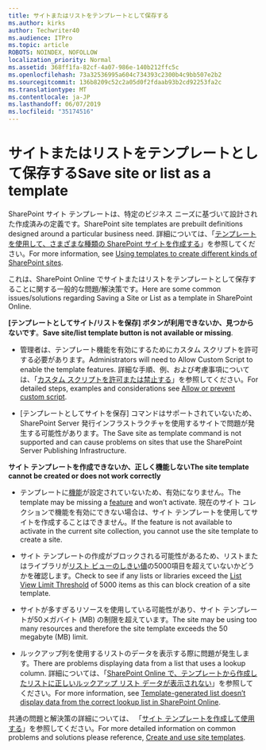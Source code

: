 ```yaml
---
title: サイトまたはリストをテンプレートとして保存する
ms.author: kirks
author: Techwriter40
ms.audience: ITPro
ms.topic: article
ROBOTS: NOINDEX, NOFOLLOW
localization_priority: Normal
ms.assetid: 368ff1fa-82cf-4a07-986e-140b212ffc5c
ms.openlocfilehash: 73a32536995a604c734393c2300b4c9bb507e2b2
ms.sourcegitcommit: 136b8209c52c2a05d0f2fdaab93b2cd92253fa2c
ms.translationtype: MT
ms.contentlocale: ja-JP
ms.lasthandoff: 06/07/2019
ms.locfileid: "35174516"
---
```

# <a name="save-site-or-list-as-a-template"></a><span data-ttu-id="e0d1a-102">サイトまたはリストをテンプレートとして保存する</span><span class="sxs-lookup"><span data-stu-id="e0d1a-102">Save site or list as a template</span></span>

<span data-ttu-id="e0d1a-103">SharePoint サイト テンプレートは、特定のビジネス ニーズに基づいて設計された作成済みの定義です。</span><span class="sxs-lookup"><span data-stu-id="e0d1a-103">SharePoint site templates are prebuilt definitions designed around a particular business need.</span></span> <span data-ttu-id="e0d1a-104">詳細については、「[テンプレートを使用して、さまざまな種類の SharePoint サイトを作成する](https://support.office.com/article/using-templates-to-create-different-kinds-of-sharepoint-sites-449eccec-ff99-4cf3-b62e-dcfee37e8da4)」を参照してください。</span><span class="sxs-lookup"><span data-stu-id="e0d1a-104">For more information, see [Using templates to create different kinds of SharePoint sites](https://support.office.com/article/using-templates-to-create-different-kinds-of-sharepoint-sites-449eccec-ff99-4cf3-b62e-dcfee37e8da4).</span></span>

<span data-ttu-id="e0d1a-105">これは、SharePoint Online でサイトまたはリストをテンプレートとして保存することに関する一般的な問題/解決策です。</span><span class="sxs-lookup"><span data-stu-id="e0d1a-105">Here are some common issues/solutions regarding Saving a Site or List as a template in SharePoint Online.</span></span>

<span data-ttu-id="e0d1a-106">**[テンプレートとしてサイト/リストを保存] ボタンが利用できないか、見つからないです**。</span><span class="sxs-lookup"><span data-stu-id="e0d1a-106">**Save site/list template button is not available or missing**.</span></span> 

- <span data-ttu-id="e0d1a-107">管理者は、テンプレート機能を有効にするためにカスタム スクリプトを許可する必要があります。</span><span class="sxs-lookup"><span data-stu-id="e0d1a-107">Administrators will need to Allow Custom Script to enable the template features.</span></span> <span data-ttu-id="e0d1a-108">詳細な手順、例、および考慮事項については、「[カスタム スクリプトを許可または禁止する](https://docs.microsoft.com/sharepoint/allow-or-prevent-custom-script)」を参照してください。</span><span class="sxs-lookup"><span data-stu-id="e0d1a-108">For detailed steps, examples and considerations see [Allow or prevent custom script](https://docs.microsoft.com/sharepoint/allow-or-prevent-custom-script).</span></span>


- <span data-ttu-id="e0d1a-109">[テンプレートとしてサイトを保存] コマンドはサポートされていないため、SharePoint Server 発行インフラストラクチャを使用するサイトで問題が発生する可能性があります。</span><span class="sxs-lookup"><span data-stu-id="e0d1a-109">The Save site as template command is not supported and can cause problems on sites that use the SharePoint Server Publishing Infrastructure.</span></span>


<span data-ttu-id="e0d1a-110">**サイト テンプレートを作成できないか、正しく機能しない**</span><span class="sxs-lookup"><span data-stu-id="e0d1a-110">**The site template cannot be created or does not work correctly**</span></span>

- <span data-ttu-id="e0d1a-111">テンプレートに[機能](https://social.technet.microsoft.com/wiki/contents/articles/14423.sharepoint-2013-existing-features-guid.aspx)が設定されていないため、有効になりません。</span><span class="sxs-lookup"><span data-stu-id="e0d1a-111">The template may be missing a [feature](https://social.technet.microsoft.com/wiki/contents/articles/14423.sharepoint-2013-existing-features-guid.aspx) and won’t activate.</span></span> <span data-ttu-id="e0d1a-112">現在のサイト コレクションで機能を有効にできない場合は、サイト テンプレートを使用してサイトを作成することはできません。</span><span class="sxs-lookup"><span data-stu-id="e0d1a-112">If the feature is not available to activate in the current site collection, you cannot use the site template to create a site.</span></span>


- <span data-ttu-id="e0d1a-113">サイト テンプレートの作成がブロックされる可能性があるため、リストまたはライブラリが[リスト ビューのしきい値](https://support.office.com/article/Manage-large-lists-and-libraries-in-SharePoint-B8588DAE-9387-48C2-9248-C24122F07C59)の5000項目を超えていないかどうかを確認します。</span><span class="sxs-lookup"><span data-stu-id="e0d1a-113">Check to see if any lists or libraries exceed the [List View Limit Threshold](https://support.office.com/article/Manage-large-lists-and-libraries-in-SharePoint-B8588DAE-9387-48C2-9248-C24122F07C59) of 5000 items as this can block creation of a site template.</span></span>


- <span data-ttu-id="e0d1a-114">サイトが多すぎるリソースを使用している可能性があり、サイト テンプレートが50メガバイト (MB) の制限を超えています。</span><span class="sxs-lookup"><span data-stu-id="e0d1a-114">The site may be using too many resources and therefore the site template exceeds the 50 megabyte (MB) limit.</span></span>


- <span data-ttu-id="e0d1a-115">ルックアップ列を使用するリストのデータを表示する際に問題が発生します。</span><span class="sxs-lookup"><span data-stu-id="e0d1a-115">There are problems displaying data from a list that uses a lookup column.</span></span> <span data-ttu-id="e0d1a-116">詳細については、「[SharePoint Online で、テンプレートから作成したリストに正しいルックアップ リスト データが表示されない](https://support.office.com/article/template-generated-list-doesn-t-display-correct-data-for-a-column-in-sharepoint-online-20430b62-e40c-4f6f-8889-aa24e80d605a)」を参照してください。</span><span class="sxs-lookup"><span data-stu-id="e0d1a-116">For more information, see [Template-generated list doesn’t display data from the correct lookup list in SharePoint Online](https://support.office.com/article/template-generated-list-doesn-t-display-correct-data-for-a-column-in-sharepoint-online-20430b62-e40c-4f6f-8889-aa24e80d605a).</span></span>


<span data-ttu-id="e0d1a-117">共通の問題と解決策の詳細については、 「[サイト テンプレートを作成して使用する](https://support.office.com/article/Create-and-use-site-templates-60371B0F-00E0-4C49-A844-34759EBDD989)」を参照してください。</span><span class="sxs-lookup"><span data-stu-id="e0d1a-117">For more detailed information on common problems and solutions please reference, [Create and use site templates](https://support.office.com/article/Create-and-use-site-templates-60371B0F-00E0-4C49-A844-34759EBDD989).</span></span>

